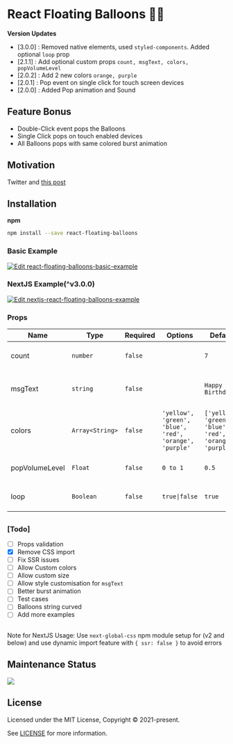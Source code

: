 # React Floating Balloons 🎈💥

**Version Updates**
- [3.0.0] : Removed native elements, used `styled-components`. Added optional `loop` prop
- [2.1.1] : Add optional custom props `count, msgText, colors, popVolumeLevel`
- [2.0.2] : Add 2 new colors `orange, purple`
- [2.0.1] : Pop event on single click for touch screen devices
- [2.0.0] : Added Pop animation and Sound
##
## Feature Bonus
* Double-Click event pops the Balloons
* Single Click pops on touch enabled devices
* All Balloons pops with same colored burst animation

## Motivation
Twitter and 
[this post](https://erdoganbavas.medium.com/creating-birthday-balloons-like-twitter-profile-no-image-5348a1dc2720)
## Installation

**npm**

```bash
npm install --save react-floating-balloons
```
### Basic Example

[![Edit react-floating-balloons-basic-example](https://codesandbox.io/static/img/play-codesandbox.svg)](https://codesandbox.io/s/react-floating-balloons-basic-example-4cx9kh?fontsize=14&hidenavigation=1&theme=dark)

### NextJS Example(^v3.0.0)
[![Edit nextjs-react-floating-balloons-example](https://codesandbox.io/static/img/play-codesandbox.svg)](https://codesandbox.io/s/nextjs-react-floating-balloons-example-di5dhp?fontsize=14&hidenavigation=1&theme=dark&view=preview)

### Props

| Name        | Type                                   | Required | Options | Default | Description                                              |
| ----------- | -------------------------------------- | -------- | -------- | -------- | ---------------------------------------------------------|
| count    | `number`                             | `false`   | | `7`  | Number of balloons on the screen        |
| msgText       | `string`                               | `false` | | `Happy Birthday.`  | Msg written on random balloons(Keep it short)          |
| colors     | `Array<String>`                             | `false`  | `'yellow', 'green', 'blue', 'red', 'orange', 'purple'` | `['yellow', 'green', 'blue', 'red', 'orange', 'purple']` | list for balloons to choose random colors from                                      |
| popVolumeLevel | `Float`                               | `false` | `0 to 1` | `0.5` |  Volume level for Balloon pop sound                         |
| loop | `Boolean`                               | `false` | `true\|false` | `true` |  Loop Balloon animation until popped                         |

##
### [Todo]
- [ ] Props validation
- [x] Remove CSS import
- [ ] Fix SSR issues
- [ ] Allow Custom colors
- [ ] Allow custom size
- [ ] Allow style customisation for `msgText`
- [ ] Better burst animation
- [ ] Test cases
- [ ] Balloons string curved
- [ ] Add more examples

##

Note for NextJS Usage: Use `next-global-css` npm module setup for (v2 and below) and use dynamic import feature with `{ ssr: false }` to avoid errors

## Maintenance Status
<img src="https://img.shields.io/badge/maintenance-stable-blue.svg" />

## License

Licensed under the MIT License, Copyright © 2021-present.

See [LICENSE](./LICENSE) for more information.
